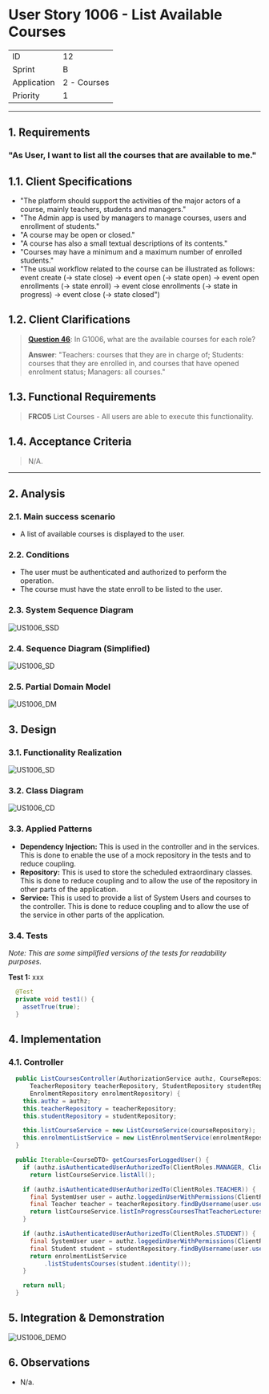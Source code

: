 # User Story 1006 - List Available Courses

|             |             |
| ----------- | ----------- |
| ID          | 12          |
| Sprint      | B           |
| Application | 2 - Courses |
| Priority    | 1           |

---

## 1. Requirements

### "As User, I want to list all the courses that are available to me."

## 1.1. Client Specifications

- "The platform should support the activities of the major actors of a course, mainly teachers, students and managers."
- "The Admin app is used by managers to manage courses, users and enrollment of students."
- "A course may be open or closed."
- "A course has also a small textual descriptions of its contents."
- "Courses may have a minimum and a maximum number of enrolled students."
- "The usual workflow related to the course can be illustrated as follows:
  event create (-> state close) -> event open (-> state open) -> event open enrollments (-> state
  enroll) -> event close enrollments (-> state in progress) -> event close (-> state closed")

## 1.2. Client Clarifications

> [**Question 46**](../../client-clarifications.md#question-46): In G1006, what are the available courses for each role?
>
> **Answer**: "Teachers: courses that they are in charge of; Students: courses that they are enrolled in, and courses that have opened enrolment status; Managers: all courses."

## 1.3. Functional Requirements

> **FRC05** List Courses - All users are able to execute this functionality.

## 1.4. Acceptance Criteria

> N/A.

---

## 2. Analysis

### 2.1. Main success scenario

- A list of available courses is displayed to the user.

### 2.2. Conditions

- The user must be authenticated and authorized to perform the operation.
- The course must have the state enroll to be listed to the user.

### 2.3. System Sequence Diagram

![US1006_SSD](out/US1006_SSD.svg)

### 2.4. Sequence Diagram (Simplified)

![US1006_SD](out/US1006_SD.svg)

### 2.5. Partial Domain Model

![US1006_DM](out/US1006_DM.svg)

## 3. Design

### 3.1. Functionality Realization

![US1006_SD](out/US1006_SD.svg)

### 3.2. Class Diagram

![US1006_CD](out/US1006_CD.svg)

### 3.3. Applied Patterns

- **Dependency Injection:** This is used in the controller and in the services. This is done to enable the use of a mock repository in the tests and to reduce coupling.
- **Repository:** This is used to store the scheduled extraordinary classes. This is done to reduce coupling and to allow the use of the repository in other parts of the application.
- **Service:** This is used to provide a list of System Users and courses to the controller. This is done to reduce coupling and to allow the use of the service in other parts of the application.

### 3.4. Tests

_Note: This are some simplified versions of the tests for readability purposes._

**Test 1:** xxx

```java
  @Test
  private void test1() {
    assetTrue(true);
  }
```

## 4. Implementation

### 4.1. Controller

```java
  public ListCoursesController(AuthorizationService authz, CourseRepository courseRepository,
      TeacherRepository teacherRepository, StudentRepository studentRepository,
      EnrolmentRepository enrolmentRepository) {
    this.authz = authz;
    this.teacherRepository = teacherRepository;
    this.studentRepository = studentRepository;

    this.listCourseService = new ListCourseService(courseRepository);
    this.enrolmentListService = new ListEnrolmentService(enrolmentRepository);
  }

  public Iterable<CourseDTO> getCoursesForLoggedUser() {
    if (authz.isAuthenticatedUserAuthorizedTo(ClientRoles.MANAGER, ClientRoles.POWER_USER))
      return listCourseService.listAll();

    if (authz.isAuthenticatedUserAuthorizedTo(ClientRoles.TEACHER)) {
      final SystemUser user = authz.loggedinUserWithPermissions(ClientRoles.TEACHER).orElseThrow();
      final Teacher teacher = teacherRepository.findByUsername(user.username()).orElseThrow();
      return listCourseService.listInProgressCoursesThatTeacherLectures(teacher);
    }

    if (authz.isAuthenticatedUserAuthorizedTo(ClientRoles.STUDENT)) {
      final SystemUser user = authz.loggedinUserWithPermissions(ClientRoles.STUDENT).orElseThrow();
      final Student student = studentRepository.findByUsername(user.username()).orElseThrow();
      return enrolmentListService
          .listStudentsCourses(student.identity());
    }

    return null;
  }
```

## 5. Integration & Demonstration

![US1006_DEMO](US1006_DEMO.png)

## 6. Observations

- N/a.
